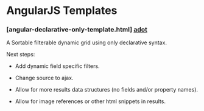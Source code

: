 # AngularJS Templates #

### [angular-declarative-only-template.html] [adot] ###

A Sortable filterable dynamic grid using only declarative syntax.

Next steps:

*   Add dynamic field specific filters.

*   Change source to ajax.

*   Allow for more results data structures (no fields and/or property names).

*   Allow for image references or other html snippets in results.

[adot]:angular-declarative-only-template.html "Sortable and filterable dynamic grid using only declarative syntax"
